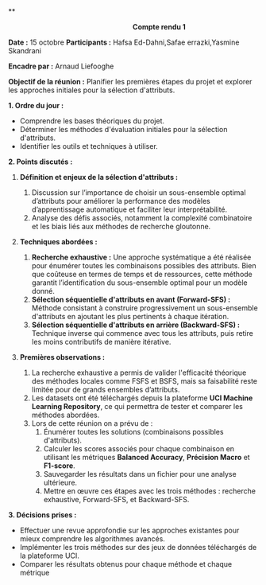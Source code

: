 ﻿**                              

`                                   `**Compte rendu 1**

**Date :** 15 octobre
**Participants :** Hafsa Ed-Dahni,Safae errazki,Yasmine Skandrani

**Encadre par :** Arnaud Liefooghe


**Objectif de la réunion :** Planifier les premières étapes du projet et explorer les approches initiales pour la sélection d'attributs.

**1. Ordre du jour :**

- Comprendre les bases théoriques du projet.
- Déterminer les méthodes d'évaluation initiales pour la sélection d'attributs.
- Identifier les outils et techniques à utiliser.

**2. Points discutés :**

1. **Définition et enjeux de la sélection d'attributs :**
   1. Discussion sur l’importance de choisir un sous-ensemble optimal d’attributs pour améliorer la performance des modèles d’apprentissage automatique et faciliter leur interprétabilité.
   1. Analyse des défis associés, notamment la complexité combinatoire et les biais liés aux méthodes de recherche gloutonne.
1. **Techniques abordées :**
   1. **Recherche exhaustive :**
      Une approche systématique a été réalisée pour énumérer toutes les combinaisons possibles des attributs. Bien que coûteuse en termes de temps et de ressources, cette méthode garantit l’identification du sous-ensemble optimal pour un modèle donné.
   1. **Sélection séquentielle d'attributs en avant (Forward-SFS) :**
      Méthode consistant à construire progressivement un sous-ensemble d'attributs en ajoutant les plus pertinents à chaque itération.
   1. **Sélection séquentielle d'attributs en arrière (Backward-SFS) :**
      Technique inverse qui commence avec tous les attributs, puis retire les moins contributifs de manière itérative.



1. **Premières observations :**
   1. La recherche exhaustive a permis de valider l'efficacité théorique des méthodes locales comme FSFS et BSFS, mais sa faisabilité reste limitée pour de grands ensembles d’attributs.
   1. Les datasets ont été téléchargés depuis la plateforme **UCI Machine Learning Repository**, ce qui permettra de tester et comparer les méthodes abordées.
   1. Lors de cette réunion on a prévu de :
      1. Énumérer toutes les solutions (combinaisons possibles d'attributs).
      1. Calculer les scores associés pour chaque combinaison en utilisant les métriques **Balanced Accuracy**, **Précision Macro** et **F1-score**.
      1. Sauvegarder les résultats dans un fichier pour une analyse ultérieure.
      1. Mettre en œuvre ces étapes avec les trois méthodes : recherche exhaustive, Forward-SFS, et Backward-SFS.

**3. Décisions prises :**

- Effectuer une revue approfondie sur les approches existantes pour mieux comprendre les algorithmes avancés.
- Implémenter les trois méthodes sur des jeux de données téléchargés de la plateforme UCI.
- Comparer les résultats obtenus pour chaque méthode et chaque métrique

